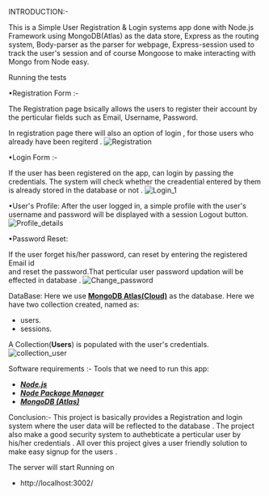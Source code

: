 </h1>

INTRODUCTION:-

This is a Simple User Registration & Login systems app done with Node.js Framework using MongoDB(Atlas) as the data store, Express as the routing system, Body-parser as the parser for webpage, Express-session used  to track the user's session and of course Mongoose to make interacting with Mongo from Node easy.

Running the tests

•Registration Form :-

The Registration page bsically allows the users to register their account by the perticular fields such as Email, Username, Password.

In registration page there will also an option of login , for those users who already have been regiterd .
![Registration](https://user-images.githubusercontent.com/86963570/125126507-d7262c80-e118-11eb-82eb-eeaf0d0901ab.png)


•Login Form :-
 
If the user has been registered on the app, can login by passing the credentials. The system will check whether the creadential entered by them is already stored in the database or not . 
![Login_1](https://user-images.githubusercontent.com/86963570/125126386-a8a85180-e118-11eb-9d3c-5d6a89c4f389.png)


•User's Profile:
After the user logged in, a simple profile with the user's username and password will be displayed with a session Logout button.
![Profile_details](https://user-images.githubusercontent.com/86963570/125126476-cd9cc480-e118-11eb-8c64-b8b797c7fb9b.png)

•Password Reset:

If the user forget his/her password, can reset by entering the registered Email id <br>and reset the password.That perticular user password updation will be effected in database .
![Change_password](https://user-images.githubusercontent.com/86963570/125126604-f91faf00-e118-11eb-97c1-858fabf0de72.png)

DataBase:
Here we use **[MongoDB Atlas(Cloud)](https://www.mongodb.com/cloud/atlas)** as the database. Here we have two collection created, named as:
- users.
- sessions.

A Collection(**Users**) is populated with the user's credentials.
![collection_user](https://user-images.githubusercontent.com/86963570/125126660-0d63ac00-e119-11eb-9161-9db8ba8f4744.png)

Software requirements :-
Tools that we need to run this app:

- ***[Node.js](https://nodejs.org/en/)***
- ***[Node Package Manager](https://www.npmjs.com/get-npm)***
- ***[MongoDB (Atlas)](https://www.mongodb.com/cloud/atlas)***

Conclusion:-
This project is basically provides a Registration and login system where the user data will be reflected to the database .
The project also make a good security system to authebticate a perticular user by his/her credentials .
All over this project gives a user friendly solution to make easy signup for the users .

The server will start Running on
+ http://localhost:3002/

